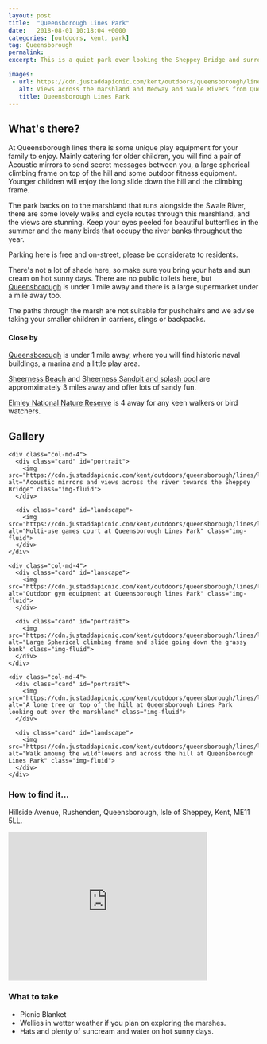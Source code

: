```yaml
---
layout: post
title:  "Queensborough Lines Park"
date:   2018-08-01 10:18:04 +0000
categories: [outdoors, kent, park]
tag: Queensborough
permalink: 
excerpt: This is a quiet park over looking the Sheppey Bridge and surrounding countryside.  There is some great play equipment here and lovely walks across the hill and into the marshland.

images: 
 - url: https://cdn.justaddapicnic.com/kent/outdoors/queensborough/lines/lines7.jpg
   alt: Views across the marshland and Medway and Swale Rivers from Queensborough Lines park
   title: Queensborough Lines Park
---
```


## What's there?
At Queensborough lines there is some unique play equipment for your family to enjoy.  Mainly catering for older children, you will find a pair of Acoustic mirrors to send secret messages between you, a large spherical climbing frame on top of the hill and some outdoor fitness equipment.  Younger children will enjoy the long slide down the hill and the climbing frame.

The park backs on to the marshland that runs alongside the Swale River, there are some lovely walks and cycle routes through this marshland, and the views are stunning.  Keep your eyes peeled for beautiful butterflies in the summer and the many birds that occupy the river banks throughout the year.

Parking here is free and on-street, please be considerate to residents.

There's not a lot of shade here, so make sure you bring your hats and sun cream on hot sunny days.  There are no public toilets here, but [Queensborough](/outdoors/kent/park/2018/08/01/queensborough.html) is under 1 mile away and there is a large supermarket under a mile away too.

The paths through the marsh are not suitable for pushchairs and we advise taking your smaller children in carriers, slings or backpacks.

#### Close by
[Queensborough](/outdoors/kent/park/2018/08/01/queensborough.html) is under 1 mile away, where you will find historic naval buildings, a marina and a little play area.

[Sheerness Beach](/outdoors/kent/beach/2018/06/03/sheerness-beach.html) and [Sheerness Sandpit and splash pool](/outdoors/kent/sandpit/park/2018/01/16/sheerness-sandpit.html) are appromximately 3 miles away and offer lots of sandy fun. 

[Elmley National Nature Reserve](https://www.elmleynaturereserve.co.uk/) is 4 away for any keen walkers or bird watchers.

## Gallery

<div class="container">

  <div class="row">

    <div class="col-md-4">
      <div class="card" id="portrait">
        <img src="https://cdn.justaddapicnic.com/kent/outdoors/queensborough/lines/lines2.jpg" alt="Acoustic mirrors and views across the river towards the Sheppey Bridge" class="img-fluid">
      </div>

      <div class="card" id="landscape">
        <img src="https://cdn.justaddapicnic.com/kent/outdoors/queensborough/lines/lines1.jpg" alt="Multi-use games court at Queensborough Lines Park" class="img-fluid">
      </div>  
    </div>

    <div class="col-md-4">
      <div class="card" id="lanscape">
        <img src="https://cdn.justaddapicnic.com/kent/outdoors/queensborough/lines/lines3.jpg" alt="Outdoor gym equipment at Queensborough lines Park" class="img-fluid">
      </div>

      <div class="card" id="portrait">
        <img src="https://cdn.justaddapicnic.com/kent/outdoors/queensborough/lines/lines4.jpg" alt="Large Spherical climbing frame and slide going down the grassy bank" class="img-fluid">
      </div>
    </div>

    <div class="col-md-4">
      <div class="card" id="portrait">
        <img src="https://cdn.justaddapicnic.com/kent/outdoors/queensborough/lines/lines6.jpg" alt="A lone tree on top of the hill at Queensborough Lines Park looking out over the marshland" class="img-fluid">
      </div>

      <div class="card" id="landscape">
        <img src="https://cdn.justaddapicnic.com/kent/outdoors/queensborough/lines/lines5.jpg" alt="Walk amoung the wildflowers and across the hill at Queensborough Lines Park" class="img-fluid">
      </div>
    </div>

  </div>      
</div>


### How to find it...
Hillside Avenue, Rushenden, Queensborough, Isle of Sheppey, Kent, ME11 5LL.

<iframe src="https://www.google.com/maps/embed?pb=!1m18!1m12!1m3!1d4977.568120279418!2d0.7357686332814805!3d51.40702232585848!2m3!1f0!2f0!3f0!3m2!1i1024!2i768!4f13.1!3m3!1m2!1s0x0%3A0x0!2zNTHCsDI0JzI1LjMiTiAwwrA0NCcyNC41IkU!5e0!3m2!1sen!2suk!4v1533120016185" width="400" height="300" frameborder="0" style="border:0" allowfullscreen></iframe>

### What to take
* Picnic Blanket
* Wellies in wetter weather if you plan on exploring the marshes.
* Hats and plenty of suncream and water on hot sunny days.
